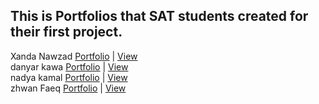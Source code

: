 ## This is Portfolios that SAT students created for their first project.

Xanda Nawzad [Portfolio](https://github.com/XandaNawzad/portfolio-xanda) | [View](https://xandanawzad.netlify.app/) </br>
danyar kawa [Portfolio](https://github.com/danyar-kawa/portfolio) | [View](https://imaginative-puffpuff-05e03e.netlify.app) </br>
nadya kamal [Portfolio](https://github.com/nadwlly/Nadyakamall) | [View](https://timely-chaja-b35e5c.netlify.app/) </br>
zhwan Faeq [Portfolio]( https://github.com/zhwanFaeq/My-Portfolio) | [View]( https://zhwanfaeq.github.io/My-Portfolio/) </br>
